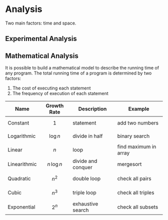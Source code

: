 Analysis
========

Two main factors: time and space.

## Experimental Analysis



## Mathematical Analysis

It is possible to build a mathematical model to describe the running time of any program. The total running time of a program is determined by two factors:

1. The cost of executing each statement
2. The frequency of execution of each statement

| Name | Growth Rate | Description | Example |
|------|-------------|-------------|---------|
| Constant | $$ 1 $$ | statement | add two numbers |
| Logarithmic | $$ \text{log}\,n $$ | divide in half | binary search |
| Linear | $$ n $$ | loop | find maximum in array |
| Linearithmic | $$ n\,\text{log}\,n $$ | divide and conquer | mergesort |
| Quadratic | $$ n^2 $$ | double loop | check all pairs |
| Cubic | $$ n^3 $$ | triple loop | check all triples |
| Exponential | $$ 2^n $$ | exhaustive search | check all subsets |
